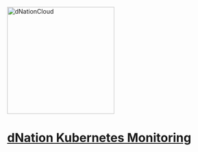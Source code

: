 <a href="https://dNation.cloud/"><img src="https://cdn.ifne.eu/public/icons/dnation.png" width="250" alt="dNationCloud"></a>

# [dNation Kubernetes Monitoring](https://github.com/dNationCloud/kubernetes-monitoring)
